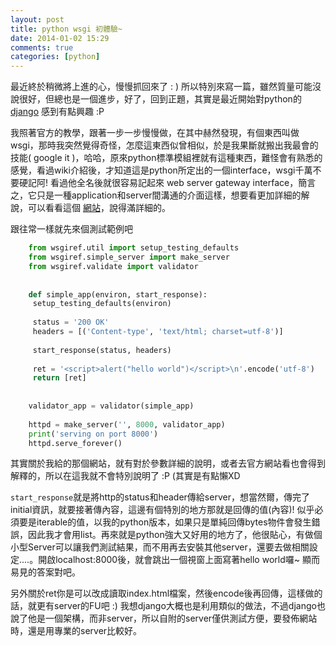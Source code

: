 ```yaml
---
layout: post
title: python wsgi 初體驗~
date: 2014-01-02 15:29
comments: true
categories: [python]
---
```



最近終於稍微將上進的心，慢慢抓回來了 : ) 所以特別來寫一篇，雖然質量可能沒說很好，但總也是一個進步，好了，回到正題，其實是最近開始對python的[django][1] 感到有點興趣 :P  
  
我照著官方的教學，跟著一步一步慢慢做，在其中赫然發現，有個東西叫做wsgi，那時我突然覺得奇怪，怎麼這東西似曾相似，於是我果斷就搬出我最會的技能( google it )，哈哈，原來python標準模組裡就有這種東西，難怪會有熟悉的感覺，看過wiki介紹後，才知道這是python所定出的一個interface，wsgi千萬不要硬記阿! 看過他全名後就很容易記起來 web server gateway interface，簡言之，它只是一種application和server間溝通的介面這樣，想要看更加詳細的解說，可以看看這個 [網站][2]，說得滿詳細的。  
  
  
跟往常一樣就先來個測試範例吧  
```py
	from wsgiref.util import setup_testing_defaults  
	from wsgiref.simple_server import make_server  
	from wsgiref.validate import validator  
	  
	  
	def simple_app(environ, start_response):  
	 setup_testing_defaults(environ)  
	  
	 status = '200 OK'  
	 headers = [('Content-type', 'text/html; charset=utf-8')]  
	  
	 start_response(status, headers)  
	  
	 ret = '<script>alert("hello world")</script>\n'.encode('utf-8')  
	 return [ret]  
	  
	  
	validator_app = validator(simple_app)  
	  
	httpd = make_server('', 8000, validator_app)  
	print('serving on port 8000')  
	httpd.serve_forever()  
```	  
其實關於我給的那個網站，就有對於參數詳細的說明，或者去官方網站看也會得到解釋的，所以在這我就不會特別說明了 :P (其實是有點懶XD  
  
`start_response`就是將http的status和header傳給server，想當然爾，傳完了initial資訊，就要接著傳內容，這邊有個特別的地方那就是回傳的值(內容)! 似乎必須要是iterable的值，以我的python版本，如果只是單純回傳bytes物件會發生錯誤，因此我才會用list。再來就是python強大又好用的地方了，他很貼心，有做個小型Server可以讓我們測試結果，而不用再去安裝其他server，還要去做相關設定....。開啟localhost:8000後，就會跳出一個視窗上面寫著hello world囉~ 顯而易見的答案對吧。  
  
  
另外關於ret你是可以改成讀取index.html檔案，然後encode後再回傳，這樣做的話，就更有server的FU吧 :) 我想django大概也是利用類似的做法，不過django也說了他是一個架構，而非server，所以自附的server僅供測試方便，要發佈網站時，還是用專業的server比較好。  
  


[1]: https://www.djangoproject.com/
[2]: http://webpython.codepoint.net/wsgi_tutorial
